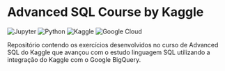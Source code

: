 # Advanced SQL Course by Kaggle
![Jupyter](https://img.shields.io/badge/-Jupyter-black?style=flat-square&logo=Jupyter&logoColor=orange)
![Python](https://img.shields.io/badge/Python-black?style=flat-square&logo=Python&logoColor=yellow)
![Kaggle](https://img.shields.io/badge/Kaggle-black?style=flat-square&logo=kaggle&logoColor=blue)
![Google Cloud](https://img.shields.io/badge/Google_Cloud-black?style=flat-square&logo=googlecloud&logoColor=blue)

Repositório contendo os exercícios desenvolvidos no curso de Advanced SQL do Kaggle que avançou com o estudo linguagem SQL utilizando a integração do Kaggle com o Google BigQuery.
